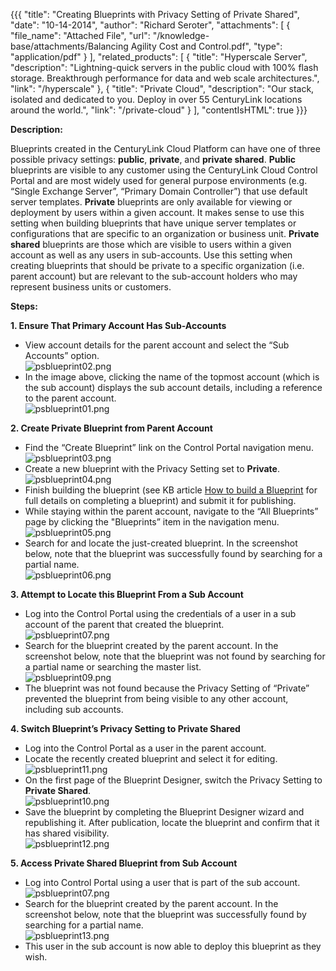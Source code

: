 {{{
  "title": "Creating Blueprints with Privacy Setting of Private Shared",
  "date": "10-14-2014",
  "author": "Richard Seroter",
  "attachments": [
    {
      "file_name": "Attached File",
      "url": "/knowledge-base/attachments/Balancing Agility Cost and Control.pdf",
      "type": "application/pdf"
    }
  ],
  "related_products": [
    {
      "title": "Hyperscale Server",
      "description": "Lightning-quick servers in the public cloud with 100% flash storage. Breakthrough performance for data and web scale architectures.",
      "link": "/hyperscale"
    },
    {
      "title": "Private Cloud",
      "description": "Our stack, isolated and dedicated to you. Deploy in over 55 CenturyLink locations around the world.",
      "link": "/private-cloud"
    }
  ],
  "contentIsHTML": true
}}}

<p><strong>Description:</strong>
</p>
<p>Blueprints created in the CenturyLink Cloud Platform can have one of three possible privacy settings: <strong>public</strong>, <strong>private</strong>, and <strong>private shared</strong>. <strong>Public</strong> blueprints are visible to any customer using
  the CenturyLink Cloud Control Portal and are most widely used for general purpose environments (e.g. “Single Exchange Server”, “Primary Domain Controller”) that use default server templates. <strong>Private</strong> blueprints are only available for viewing or
  deployment by users within a given account. It makes sense to use this setting when building blueprints that have unique server templates or configurations that are specific to an organization or business unit. <strong>Private shared</strong> blueprints
  are those which are visible to users within a given account as well as any users in sub-accounts. Use this setting when creating blueprints that should be private to a specific organization (i.e. parent account) but are relevant to the sub-account holders
  who may represent business units or customers.</p>
<p><strong>Steps:</strong>
</p>
<p><strong>1. Ensure That Primary Account Has Sub-Accounts</strong>
</p>
<ul>
  <li>View account details for the parent account and select the “Sub Accounts” option.
    <br /><img src="../images/psblueprint02.png" alt="psblueprint02.png" />
  </li>
  <li>In the image above, clicking the name of the topmost account (which is the sub account) displays the sub account details, including a reference to the parent account.
    <br /><img src="../images/psblueprint01.png" alt="psblueprint01.png" />
  </li>
</ul>

<p><strong>2. Create Private Blueprint from Parent Account</strong>
</p>
<ul>
  <li>Find the “Create Blueprint” link on the Control Portal navigation menu.
    <br /><img src="../images/psblueprint03.png" alt="psblueprint03.png" />
  </li>
  <li>Create a new blueprint with the Privacy Setting set to <strong>Private</strong>.
    <br /><img src="../images/psblueprint04.png" alt="psblueprint04.png" />
  </li>
  <li>Finish building the blueprint (see KB article <a href="../Blueprints/how-to-build-a-blueprint.md">How to build a Blueprint</a> for full details on completing a blueprint) and submit it for publishing.</li>
  <li>While staying within the parent account, navigate to the “All Blueprints” page by clicking the "Blueprints” item in the navigation menu.
    <br /><img src="../images/psblueprint05.png" alt="psblueprint05.png" />
  </li>
  <li>Search for and locate the just-created blueprint. In the screenshot below, note that the blueprint was successfully found by searching for a partial name.
    <br /><img src="../images/psblueprint06.png" alt="psblueprint06.png" />
  </li>
</ul>

<p><strong>3. Attempt to Locate this Blueprint From a Sub Account</strong>
</p>
<ul>
  <li>Log into the Control Portal using the credentials of a user in a sub account of the parent that created the blueprint.
    <br /><img src="../images/psblueprint07.png" alt="psblueprint07.png" />
  </li>
  <li>Search for the blueprint created by the parent account. In the screenshot below, note that the blueprint was not found by searching for a partial name or searching the master list.
    <br /><img src="../images/psblueprint09.png" alt="psblueprint09.png" />
  </li>
  <li>The blueprint was not found because the Privacy Setting of “Private” prevented the blueprint from being visible to any other account, including sub accounts.</li>
</ul>

<p><strong>4. Switch Blueprint’s Privacy Setting to Private Shared</strong>
</p>
<ul>
  <li>Log into the Control Portal as a user in the parent account.</li>
  <li>Locate the recently created blueprint and select it for editing.
    <br /><img src="../images/psblueprint11.png" alt="psblueprint11.png" />
  </li>
  <li>On the first page of the Blueprint Designer, switch the Privacy Setting to <strong>Private Shared</strong>.
    <br /><img src="../images/psblueprint10.png" alt="psblueprint10.png" />
  </li>
  <li>Save the blueprint by completing the Blueprint Designer wizard and republishing it. After publication, locate the blueprint and confirm that it has shared visibility.
    <br /><img src="../images/psblueprint12.png" alt="psblueprint12.png" />
  </li>
</ul>

<p><strong>5. Access Private Shared Blueprint from Sub Account</strong>
</p>
<ul>
  <li>Log into Control Portal using a user that is part of the sub account.
    <br /><img src="../images/psblueprint07.png" alt="psblueprint07.png" />
  </li>
  <li>Search for the blueprint created by the parent account. In the screenshot below, note that the blueprint was successfully found by searching for a partial name.
    <br /><img src="../images/psblueprint13.png" alt="psblueprint13.png" />
  </li>
  <li>This user in the sub account is now able to deploy this blueprint as they wish.</li>
</ul>
